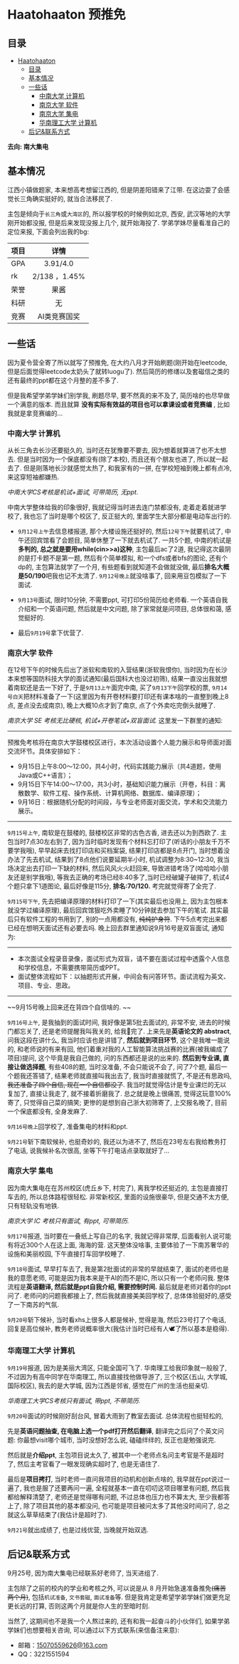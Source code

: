 # Haatohaaton 预推免

## 目录
- [Haatohaaton](#Haatohaaton)
  - [目录](#目录)
  - [基本情况](#基本情况)
  - [一些话](#一些话)
    - [中南大学 计算机](#中南大学-计算机)
    - [南京大学 软件](#南京大学-软件)
    - [南京大学 集电](#南京大学-集电)
    - [华南理工大学 计算机](#华南理工大学-计算机)
  - [后记&联系方式](#后记&联系方式)

**去向: 南大集电**

## 基本情况

江西小镇做题家, 本来想高考想留江西的, 但是阴差阳错来了江带. 在这边耍了会感觉长三角确实挺好的, 就当合法移民了. 

主包是倾向于`长三角`或`大湾区`的, 所以报学校的时候例如北京, 西安, 武汉等地的大学刚开始都没报, 但是后来发现没报上几个, 就开始海投了. 学弟学妹尽量看准自己的定位来报, 下面会列出我的bg: 

| **项目** | **详情** |
| --- | :---: |
| GPA | 3.91/4.0 |
| rk |2/138 ，1.45% |
| 荣誉 | 果酱 |
| 科研 | 无 |
| 竞赛 | AI类竞赛国奖 |


## 一些话

因为夏令营全寄了所以就写了预推免, 在大约八月才开始刷题(刚开始在leetcode, 但是后面觉得leetcode太奶头了就转luogu了). 然后简历的修缮以及套磁信之类的还有最终的ppt都在这个月整的差不多了.

但是我希望学弟学妹们别学我, 刷题尽早, 要不然真的来不及了, 简历啥的也尽早做一个满意的版本. 而且就算 __没有实际有效益的项目也可以拿课设或者竞赛编__ , 比如我就是拿竞赛编的...


### 中南大学 计算机

从长三角去长沙还要挺久的, 当时还在犹豫要不要去, 因为想着就算进了也不太想去. 但是当时因为一个保底都没有(除了本校), 而且还有个朋友也进了, 所以就一起去了. 但是刚落地长沙就感觉太热了, 和我家有的一拼, 在学校短袖到晚上都有点冷, 来这穿短袖都嫌热.

*中南大学CS考核是机试+面试, 可带简历, 无ppt.*

中南大学整体给我的印象很好, 我就记得当时进去连门禁都没有, 走着走着就进学校了, 我也忘了当时是哪个校区了, 反正挺大的, 里面学生大部分都是电动车出行的. 

- `9月12号上午`去信息楼报道, 那个大楼设施还挺好的, 然后`12号下午`就要机试了, 中午还回宾馆看了会题目, 简单休整了一下就去机试了. 一共5个题, 中南的机试是**多判的, 总之就是要用while(cin>>a)这种**, 主包最后ac了2道, 我记得这次最阴的是打卡题不是第一题, 然后有个简单模拟, 和一个dfs或者bfs的图论, 还有个dp的, 主包算法就学了一个月, 有些题看到就知道不会做就没做, 最后**排名大概是50/190**吧我也记不太清了. `9月12号晚上`就没啥事了, 回来用豆包模拟了一下面试.

- `9月13号`面试, 限时10分钟, 不需要ppt, 可打印5份简历给老师看. 一个英语自我介绍和一个英语问题, 然后就是中文问题, 除了家常就是问项目, 总体很和蔼, 感觉挺好的. 

- 最后`9月19号`拿下优营了.

### 南京大学 软件

在12号下午的时候先后出了浙软和南软的入营结果(浙软我恨你), 当时因为在长沙本来想等国防科技大学的面试通知(最后国科大也没过初筛), 结果一直没出我就想着南软还是去一下好了, 于是`9月13上午`面完中南, 买了`9月13下午`回学校的票, `9月14号白天`把材料准备了一下(这里因为有开卷材料要打印还有课本啥的一直整到晚上8点, 差点没去成南京), 晚上大概10点才到了南京, 点了个外卖吃完倒头就睡了.

*南京大学 SE 考核无比硬核, 机试+开卷笔试+双盲面试.* 这里发一下群里的通知:

---
预推免考核将在南京大学鼓楼校区进行，本次活动设置个人能力展示和导师面对面交流环节。具体安排如下：
- 9月15日上午8:00～12:00，共4小时，代码实践能力展示（共4道题，使用Java或C++语言）；
- 9月15日下午14:00～17:00，共3小时，基础知识能力展示（开卷，科目：离散数学、软件工程、操作系统、计算机网络、数据库、编译原理）；
- 9月16日：根据随机分配的时间段，与专业老师面对面交流，学术和交流能力展示。
---

`9月15号上午`, 南软是在鼓楼的, 鼓楼校区非常的古色古香, 进去还以为到西欧了. 主包当时7点30左右到了, 因为当时临时发现有个材料忘打印了(听话的小朋友千万不要学我哦), 早早起床去找打印店和买档案袋, 结果打印店都是8点开门, 当时想着没办法了先去机试, 结果到了8点他们说要延期半小时, 机试调整为8:30~12:30, 我当场决定出去打印一下缺的材料, 然后风风火火赶回来, 导致进错考场了(哈哈哈小朋友还是别学我哦), 等我去正确的考场已经8:40多了,当时已经破罐子破摔了, 机试4个题只拿下1道图论, 最后好像是115分, **排名:70/120.** 考完就觉得寄了全完了. 

`9月15号下午`, 先去把编译原理的材料打印了一下(其实最后也没用上, 因为主包根本就没学过编译原理), 最后回宾馆狠吃外卖睡了10分钟就去参加下午的笔试. 其实最后只有软件工程的书用到了, 别的一点用都没有, ~~纯纯护身符~~. 下午5点考完出来都已经在想明天面试还有必要去吗. 晚上回去群里通知说9月16号是双盲面试, 通知为:

---
- 本次面试全程录音录像，面试形式为双盲，请不要在面试过程中透露个人信息和学校信息，不需要携带简历或PPT。
- 面试整体流程如下：以抽题形式开展，中间会有问答环节。面试流程为英文、项目、专业、思政。
---

~~9月15号晚上回来还在背四个自信啥的. ~~

`9月16号上午`, 是我抽到的面试时间, 我好像是第5批去面试的, 非常不安, 进去的时候门都忘关了, 还是老师提醒我叫我关的, 给我🐀完了. 上来先是**英语论文的 abstract**, 问我这段在讲什么, 我当时应该也是讲错了, **然后就到项目环节**, 这个是我唯一能说的, 和老师说的有来有回, 他们着重对我的人工智能算法挑战赛的比赛(被我编成了项目)提问, 这个毕竟是我自己做的, 问的东西都还是说的出来的. **然后到专业课, 直接让做选择题**, 有些408的题, 当时没准备, 不会只能说不会了, 问了7个题, 最后一个题我还答错了, 结果老师就直接叫我出去了, 我当时直接就慌了, 不是还有思政吗, ~~我还准备了四个自信, 现在一个自信都没了~~. 我当时就觉得估计是专业课烂的无以复加了, 直接让我走了, 就不接着折磨我了. 总之就是晚上很痛苦, 觉得这玩意100%寄了, 只觉得自己菜的搞笑; 更惨的是想到自己浙大初筛寄了, 上交报名晚了, 目前一个保底都没有, 全身发麻了. 

`9月16号晚上`回学校了, 准备集电的材料和ppt. 

`9月21号`斩下南软候补, 也挺奇妙的, 我还以为进不了, 然后在23号左右我给教务打了电话, 说我候补名次很高, 坐等下午打电话点录取就好了...

### 南京大学 集电

因为南大集电在在苏州校区(虎丘乡下, 村完了), 离我学校还挺近的, 主包是直接打车去的, 所以总体路程很轻松. 非常新校区, 里面的设施很豪华, 但是交通不太方便, 只有轻轨没有地铁. 

*南京大学 IC 考核只有面试, 有ppt, 可带简历.*

`9月17号`报道, 当时要在一叠纸上写自己的名字, 我就记得非常厚, 后面看别人说可能有将近300个人在这上面, 海海的营. 这天整体没啥事, 主要体验了一下南苏奢华的设施和美丽校园, 下午直接打车回学校睡了.

`9月18号`面试, 早早打车去了, 我是第2批面试的非常的早就结束了, 面试的老师也是我的意愿老师, 可能是因为我本来是干AI的而不是IC, 所以只有一个老师问我. 整体流程是**英语翻译, 然后就是ppt自我介绍, 需要控制时间.** 最后就是老师对着你的ppt问了. 老师问的问题我都接上了, 然后我就直接美美回学校了, 总体体验挺好的,感受了一下南苏的气氛.

`9月20号`斩下候补, 当时看xhs上很多人都是候补, 觉得是海, 然后23号打了个电话, 回复是高位候补, 教务老师说概率很大(我估计当时已经有人🕊了所以基本是稳得).

### 华南理工大学 计算机

`9月19号`报道, 因为是美丽大湾区, 只能全国可飞了. 华南理工给我印象就一般般了, 不过因为有高中同学在华南理工, 所以直接找他做导游了, 三个校区(五山, 大学城, 国际校区), 我去的是大学城, 因为江西是邻省, 感觉在广州的生活也挺亲切.

*华南理工大学CS考核只有面试, 带ppt, 不带简历.* 

`9月20号`面试的时候刚好刮台风, 冒着大雨到了教室去面试. 总体流程也挺轻松的, 

先是**英语问题抽查, 在电脑上选一个pdf打开然后翻译**, 翻译完之后问了个英文问题: 你最想visit哪个城市, 当时没想好怎么说, 磕磕绊绊的, 反正也是勉强说完. 

然后就是**介绍ppt**, 主包项目说太久了, 被其中一个老师点名问主考官是不是超时了, 然后主考官看了一眼发现确实超时了, 也是无语住了. 

最后是**项目拷打**, 当时老师一直问我项目的动机和创新点啥的, 我早就在ppt说过一遍了, 我也是服了还要再问一遍, 全程就基本一直在叨叨这项目哪里有问题, 然后我都给解释清楚了, 老师还是觉得哪有问题, 不过总体也压力也不算太大, 至少我都答上了, 除了项目其他的基本都没问, 也可能是项目被问太多了其他没时间问了, 总之就这么草草结束了(我估计是超时了).

`9月21号`就出成绩了, 也是过线优营, 当晚就开始双选.

## 后记&联系方式

9月25号, 因为南大集电已经联系好老师了, 当天进组了.

主包除了之前的校内的学业和考核之外, 可以说是从 8 月开始急速准备推免~~(痛苦两个月)~~, 包括`机试准备`, `文书套磁`, `面试准备`等. 但是我肯定是希望学弟学妹们做更充足更长远的打算, 否则这两个月就是你人生的至暗时刻. 

当然了, 这期间也不是我一个人熬过来的, 还有和我一起奋斗的小伙伴们, 如果学弟学妹们也想要相关咨询, 可以通过以下方式联系(来信备注来意):

- 邮箱：15070559626@163.com
- QQ：3221551594